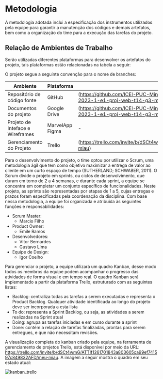 
# Metodologia

A metodologia adotada inclui a especificação dos instrumentos utilizados pela equipe para garantir a manutenção dos códigos e demais artefatos, bem como a organização do time para a execução das tarefas do projeto.

## Relação de Ambientes de Trabalho

Serão utilizadas diferentes plataformas para desenvolver os artefatos do projeto, tais plataformas estão relacionadas na tabela a seguir:

O projeto segue a seguinte convenção para o nome de branches:

| Ambiente | Plataforma | Link de Acesso |
| --- | --- | --- |
| Repositório de código fonte | GitHub | (https://github.com/ICEI-PUC-Minas-PMV-ADS/pmv-ads-2023-1-e1-proj-web-t14-pmv-ads-2023-1-e1-proj-web-t14-g3-mmiau) |
| Documentos do projeto | Google Drive | (https://github.com/ICEI-PUC-Minas-PMV-ADS/pmv-ads-2023-1-e1-proj-web-t14-pmv-ads-2023-1-e1-proj-web-t14-g3-mmiau) |
| Projeto de Inteface e Wireframes | MarvelApp <br /> Figma | - |
| Gerenciamento do Projeto | Trello | (https://trello.com/invite/b/dSCt4wmG/ATTIf1261701843a803605ca99ef741597c849832AFD/meu-miau) |



Para o desenvolvimento do projeto, o time optou por utilizar o Scrum, uma metodologia ágil que tem como objetivo maximizar a entrega de valor ao cliente em um curto espaço de tempo (SUTHERLAND; SCHWABER, 2011).
O Scrum divide o projeto em sprints, ou ciclos de desenvolvimento, que duram em torno de 2 a 4 semanas, e durante cada sprint, a equipe se concentra em completar um conjunto específico de funcionalidades. Neste projeto, as sprints são representadas por etapas de 1 a 5, cujas entregas e prazos foram especificadas pela coordenação da disciplina.
Com base nessa metodologia, a equipe foi organizada e atribuída às seguintes funções e responsabilidades:

- Scrum Master: 
  - Marcio Filho
- Product Owner: 
  - Emile Ramos
- Desenvolvedores:
  - Vitor Bernardes
  - Gustavo Lima
- Equipe de Design:
  - Igor Coelho


Para gerenciar o projeto, a equipe utilizará um quadro Kanban, desse modo todos os membros da equipe podem acompanhar o progresso das atividades de forma visual e em tempo real. O quadro Kanban será implementado a partir da plataforma Trello, estruturado com as seguintes listas:

- Backlog: centraliza todas as tarefas a serem executadas e representa o Product Backlog. Qualquer atividade identificada ao longo do projeto deve ser incorporada a esta lista
- To do: representa a Sprint Backlog, ou seja, as atividades a serem realizadas na Sprint atual
- Doing: agrupa as tarefas iniciadas e em curso durante a sprint
- Done: contém a relação de tarefas finalizadas, prontas para serem entregues, e que não necessitam revisões.

A visualização completa do kanban criado pela equipe, na ferramenta de gerenciamento de projetos Trello, está disponível por meio da URL: https://trello.com/invite/b/dSCt4wmG/ATTIf1261701843a803605ca99ef741597c849832AFD/meu-miau. A imagem a seguir mostra o quadro em seu estado atual:

![kanban_trello](https://user-images.githubusercontent.com/44280078/233848258-f87db172-cac7-4679-a21a-2db8bad9c570.png)

